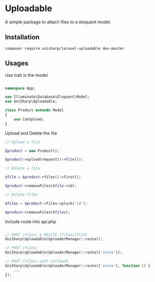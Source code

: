 # Uploadable

A simple package to attach files to a eloquent model.

## Installation

```
composer require unisharp/laravel-uploadable dev-master
```

## Usages

Use trait in the model

```php

namespace App;

use Illuminate\Database\Eloquent\Model;
use UniSharp\Uploadable;

class Product extends Model
{
    use CanUpload;
}
```

Upload and Delete the file

```php
// Upload a file

$product = new Product();

$product->upload(request()->file());

// Delete a file

$file = $product->files()->first();

$product->removeFiles($file->id);

// Delete files

$files = $product->files->pluck('id');

$product->removeFiles($files);

```

Include route into api.php

```php

// POST /files/ & DELETE /files/{file}
UniSharp\Uploadable\UploaderManager::route();

// POST /files/
UniSharp\Uploadable\UploaderManager::route(['store']);

// POST /files/ with callback
UniSharp\Uploadable\UploaderManager::route(['store'], function () {
    ...
});

```
